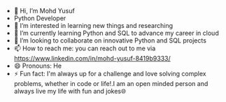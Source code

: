 - 👋 Hi, I’m Mohd Yusuf
- Python Developer
- 👀 I’m interested in learning new things and researching
- 🌱 I’m currently learning Python and SQL to advance my career in cloud
- 💞️ I’m looking to collaborate on innovative Python and SQL projects
- 📫 How to reach me: you can reach out to me via https://www.linkedin.com/in/mohd-yusuf-8419b9333/
- 😄 Pronouns: He
- ⚡ Fun fact: I'm always up for a challenge and love solving complex problems, whether in code or life!.I am an open minded person and always live my life with fun and jokes🌐

<!---
mohd-yusuf1/mohd-yusuf1 is a ✨ special ✨ repository because its `README.md` (this file) appears on your GitHub profile.
You can click the Preview link to take a look at your changes.
--->
